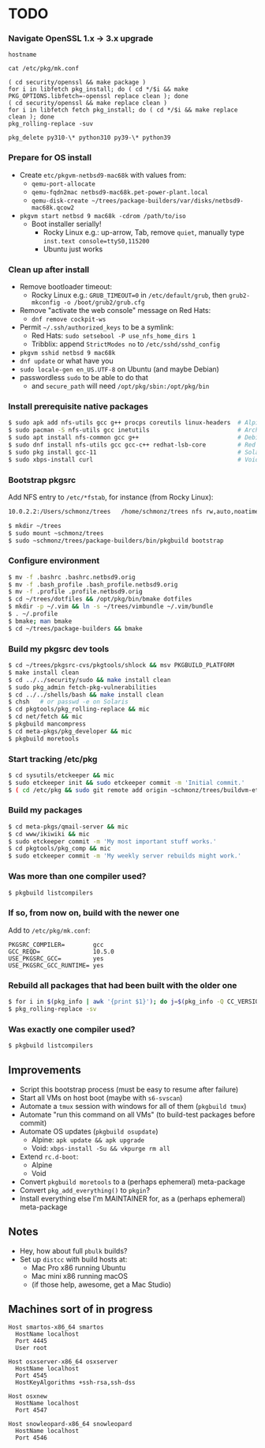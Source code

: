 # TODO

### Navigate OpenSSL 1.x -> 3.x upgrade
```
hostname

cat /etc/pkg/mk.conf

( cd security/openssl && make package )
for i in libfetch pkg_install; do ( cd */$i && make PKG_OPTIONS.libfetch=-openssl replace clean ); done
( cd security/openssl && make replace clean )
for i in libfetch fetch pkg_install; do ( cd */$i && make replace clean ); done
pkg_rolling-replace -suv

pkg_delete py310-\* python310 py39-\* python39
```

### Prepare for OS install

- Create `etc/pkgvm-netbsd9-mac68k` with values from:
    - `qemu-port-allocate`
    - `qemu-fqdn2mac netbsd9-mac68k.pet-power-plant.local`
    - `qemu-disk-create ~/trees/package-builders/var/disks/netbsd9-mac68k.qcow2`
- `pkgvm start netbsd 9 mac68k -cdrom /path/to/iso`
    - Boot installer serially!
        - Rocky Linux e.g.: up-arrow, Tab, remove `quiet`, manually type `inst.text console=ttyS0,115200`
        - Ubuntu just works

### Clean up after install

- Remove bootloader timeout:
    - Rocky Linux e.g.: `GRUB_TIMEOUT=0` in `/etc/default/grub`, then `grub2-mkconfig -o /boot/grub2/grub.cfg`
- Remove "activate the web console" message on Red Hats:
	- `dnf remove cockpit-ws`
- Permit `~/.ssh/authorized_keys` to be a symlink:
    - Red Hats: `sudo setsebool -P use_nfs_home_dirs 1`
    - Tribblix: append `StrictModes no` to `/etc/sshd/sshd_config`
- `pkgvm sshid netbsd 9 mac68k`
- `dnf update` or what have you
- `sudo locale-gen en_US.UTF-8` on Ubuntu (and maybe Debian)
- passwordless `sudo` to be able to do that
    - and `secure_path` will need `/opt/pkg/sbin:/opt/pkg/bin`

### Install prerequisite native packages

```sh
$ sudo apk add nfs-utils gcc g++ procps coreutils linux-headers  # Alpine
$ sudo pacman -S nfs-utils gcc inetutils                         # Arch
$ sudo apt install nfs-common gcc g++                            # Debian
$ sudo dnf install nfs-utils gcc gcc-c++ redhat-lsb-core         # Red Hat
$ sudo pkg install gcc-11                                        # Solaris 11
$ sudo xbps-install curl                                         # Void
```

### Bootstrap pkgsrc

Add NFS entry to `/etc/*fstab`, for instance (from Rocky Linux):
```txt
10.0.2.2:/Users/schmonz/trees	/home/schmonz/trees	nfs	rw,auto,noatime,nolock,bg,nfsvers=3,tcp,actimeo=1800	0 0
```

```sh
$ mkdir ~/trees
$ sudo mount ~schmonz/trees
$ sudo ~schmonz/trees/package-builders/bin/pkgbuild bootstrap
```

### Configure environment

```sh
$ mv -f .bashrc .bashrc.netbsd9.orig
$ mv -f .bash_profile .bash_profile.netbsd9.orig
$ mv -f .profile .profile.netbsd9.orig
$ cd ~/trees/dotfiles && /opt/pkg/bin/bmake dotfiles
$ mkdir -p ~/.vim && ln -s ~/trees/vimbundle ~/.vim/bundle
$ . ~/.profile
$ bmake; man bmake
$ cd ~/trees/package-builders && bmake
```

### Build my pkgsrc dev tools

```sh
$ cd ~/trees/pkgsrc-cvs/pkgtools/shlock && msv PKGBUILD_PLATFORM
$ make install clean
$ cd ../../security/sudo && make install clean
$ sudo pkg_admin fetch-pkg-vulnerabilities
$ cd ../../shells/bash && make install clean
$ chsh   # or passwd -e on Solaris
$ cd pkgtools/pkg_rolling-replace && mic
$ cd net/fetch && mic
$ pkgbuild mancompress
$ cd meta-pkgs/pkg_developer && mic
$ pkgbuild moretools
```

### Start tracking /etc/pkg

```sh
$ cd sysutils/etckeeper && mic
$ sudo etckeeper init && sudo etckeeper commit -m 'Initial commit.'
$ ( cd /etc/pkg && sudo git remote add origin ~schmonz/trees/buildvm-etc.git && sudo git branch -M $PLATFORM && sudo git gc && sudo git push -u origin HEAD )
```

### Build my packages

```sh
$ cd meta-pkgs/qmail-server && mic
$ cd www/ikiwiki && mic
$ sudo etckeeper commit -m 'My most important stuff works.'
$ cd pkgtools/pkg_comp && mic
$ sudo etckeeper commit -m 'My weekly server rebuilds might work.'
```

### Was more than one compiler used?

```sh
$ pkgbuild listcompilers
```

### If so, from now on, build with the newer one

Add to `/etc/pkg/mk.conf`:

```make
PKGSRC_COMPILER=        gcc
GCC_REQD=               10.5.0
USE_PKGSRC_GCC=         yes
USE_PKGSRC_GCC_RUNTIME= yes
```

### Rebuild all packages that had been built with the older one

```sh
$ for i in $(pkg_info | awk '{print $1}'); do j=$(pkg_info -Q CC_VERSION $i); [ "$j" = "gcc-10.5.0" ] || echo $i; done | grep -v ^gcc10- | sudo xargs pkg_admin set rebuild=YES
$ pkg_rolling-replace -sv
```

### Was exactly one compiler used?

```sh
$ pkgbuild listcompilers
```


## Improvements

- Script this bootstrap process (must be easy to resume after failure)
- Start all VMs on host boot (maybe with `s6-svscan`)
- Automate a `tmux` session with windows for all of them (`pkgbuild tmux`)
- Automate "run this command on all VMs" (to build-test packages before commit)
- Automate OS updates (`pkgbuild osupdate`)
    - Alpine: `apk update && apk upgrade`
    - Void: `xbps-install -Su && vkpurge rm all`
- Extend `rc.d-boot`:
    - Alpine
    - Void
- Convert `pkgbuild moretools` to a (perhaps ephemeral) meta-package
- Convert `pkg_add_everything()` to `pkgin`?
- Install everything else I'm MAINTAINER for, as a (perhaps ephemeral) meta-package


## Notes

- Hey, how about full `pbulk` builds?
- Set up `distcc` with build hosts at:
    - Mac Pro x86 running Ubuntu
    - Mac mini x86 running macOS
    - (if those help, awesome, get a Mac Studio)


## Machines sort of in progress

```ssh
Host smartos-x86_64 smartos
  HostName localhost
  Port 4445
  User root

Host osxserver-x86_64 osxserver
  HostName localhost
  Port 4545
  HostKeyAlgorithms +ssh-rsa,ssh-dss

Host osxnew
  HostName localhost
  Port 4547

Host snowleopard-x86_64 snowleopard
  HostName localhost
  Port 4546
```
